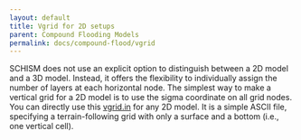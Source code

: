 ```yaml
---
layout: default
title: Vgrid for 2D setups
parent: Compound Flooding Models
permalink: docs/compound-flood/vgrid
---
```


SCHISM does not use an explicit option to distinguish between a 2D model and a 3D model.
Instead, it offers the flexibility to individually assign the number of layers at each horizontal node.
The simplest way to make a vertical grid for a 2D model is to use the sigma coordinate on all grid nodes.
You can directly use this [vgrid.in](http://ccrm.vims.edu/yinglong/feiye/Workshop_20190701/Delaware/2D/vgrid.in) for any 2D model.
It is a simple ASCII file, specifying a terrain-following grid with only a surface and a bottom (i.e., one vertical cell).
